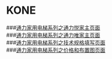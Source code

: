 # KONE
###[通力家用电梯系列之通力悦家主页面](https://sjj0330.github.io/KONE/home_elevator.html)<br>
###[通力家用电梯系列之通力唯家主页面](https://sjj0330.github.io/KONE/weijia_home_elevator.html)<br>
###[通力家用电梯系列之技术规格填写页面](https://sjj0330.github.io/KONE/technical_specifications.html)<br>
###[通力家用电梯系列之价格和布置图页面](https://sjj0330.github.io/KONE/priceAndLayout.html)<br>
